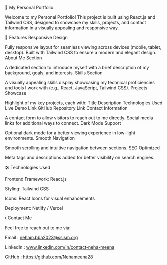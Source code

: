 🚀 My Personal Portfolio

Welcome to my Personal Portfolio! This project is built using React.js and Tailwind CSS, designed to showcase my skills, projects, and contact information in a visually appealing and responsive way.

🌟 Features
Responsive Design

Fully responsive layout for seamless viewing across devices (mobile, tablet, desktop).
Built with Tailwind CSS to ensure a modern and elegant design.
About Me Section

A dedicated section to introduce myself with a brief description of my background, goals, and interests.
Skills Section

A visually appealing skills display showcasing my technical proficiencies and tools I work with (e.g., React, JavaScript, Tailwind CSS).
Projects Showcase

Highlight of my key projects, each with:
Title
Description
Technologies Used
Live Demo Link
GitHub Repository Link
Contact Information

A contact form to allow visitors to reach out to me directly.
Social media links for additional ways to connect.
Dark Mode Support

Optional dark mode for a better viewing experience in low-light environments.
Smooth Navigation

Smooth scrolling and intuitive navigation between sections.
SEO Optimized

Meta tags and descriptions added for better visibility on search engines.


🛠️ Technologies Used

Frontend Framework: React.js

Styling: Tailwind CSS

Icons: React Icons for visual enhancements

Deployment: Netlify / Vercel



📞 Contact Me

Feel free to reach out to me via:

Email    : neham.bba2023@ssism.org

LinkedIn : www.linkedin.com/in/contact-neha-meena

GitHub   : https://github.com/Nehameena28

